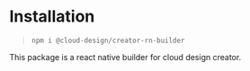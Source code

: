 # Installation

> `npm i @cloud-design/creator-rn-builder`

This package is a react native builder for cloud design creator.
